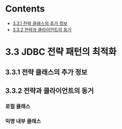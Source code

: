 # Contents

- [3.3.1 전략 클래스의 추가 정보](#331-전략-클래스의-추가-정보)
- [3.3.2 전략과 클라이언트의 동거](#332-전략과-클라이언트의-동거)

# 3.3 JDBC 전략 패턴의 최적화

## 3.3.1 전략 클래스의 추가 정보

## 3.3.2 전략과 클라이언트의 동거

### 로컬 클래스

### 익명 내부 클래스
